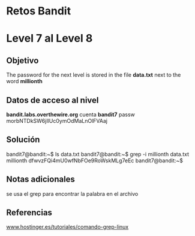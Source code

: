 # Retos Bandit 

# Level 7 al Level 8

## Objetivo 

The password for the next level is stored in the file **data.txt** next to the word **millionth**
## Datos de acceso al nivel 
**bandit.labs.overthewire.org**
cuenta
**bandit7**
passw
morbNTDkSW6jIlUc0ymOdMaLnOlFVAaj

## Solución 

bandit7@bandit:~$ ls
data.txt
bandit7@bandit:~$ grep -i millionth data.txt
millionth       dfwvzFQi4mU0wfNbFOe9RoWskMLg7eEc
bandit7@bandit:~$

## Notas adicionales

se usa el grep para encontrar la palabra en el archivo 
## Referencias 

www.hostinger.es/tutoriales/comando-grep-linux